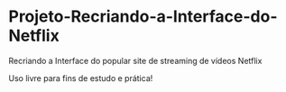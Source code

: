 # Projeto-Recriando-a-Interface-do-Netflix
Recriando a Interface do popular site de streaming de vídeos Netflix

Uso livre para fins de estudo e prática! 

